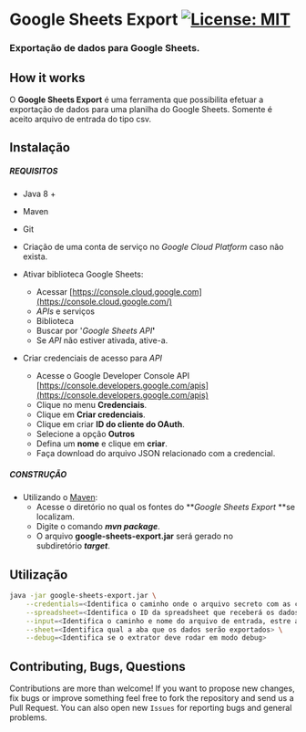 # Google Sheets Export [![License: MIT](https://img.shields.io/badge/License-MIT-yellow.svg)](https://opensource.org/licenses/MIT)
### Exportação de dados para Google Sheets. 

## How it works

O **Google Sheets Export** é uma ferramenta que possibilita efetuar a exportação de dados para uma planilha do Google Sheets. Somente é aceito arquivo de entrada do tipo csv.

## Instalação

##### REQUISITOS

- Java 8 +
- Maven
- Git
- Criação de uma conta de serviço no _Google Cloud Platform_ caso não exista.
- Ativar biblioteca Google Sheets:
    - Acessar [https://console.cloud.google.com](https://console.cloud.google.com/)
    - _APIs_ e serviços
    - Biblioteca
    - Buscar por '_Google Sheets API_**'**
    - Se _API_ não estiver ativada, ative-a.

- Criar credenciais de acesso para _API_
    - Acesse o Google Developer Console API [https://console.developers.google.com/apis](https://console.developers.google.com/apis)
    - Clique no menu **Credenciais**.
    - Clique em **Criar credenciais**. 
    - Clique em criar **ID do cliente do OAuth**.
    - Selecione a opção **Outros**
    - Defina um **nome** e clique em **criar**.
    - Faça download do arquivo JSON relacionado com a credencial.     

##### CONSTRUÇÃO

- Utilizando o [Maven](https://maven.apache.org/): 
    - Acesse o diretório no qual os fontes do **_Google Sheets Export_ **se localizam.
    - Digite o comando _**mvn package**_.
    - O arquivo **google-sheets-export.jar** será gerado no subdiretório **_target_**.

## Utilização

```bash
java -jar google-sheets-export.jar \
	--credentials=<Identifica o caminho onde o arquivo secreto com as credenciais está localizado> \
	--spreadsheet=<Identifica o ID da spreadsheet que receberá os dados (PS: este id podde ser encontrado na URL entre /d/ e /edit/> \
	--input=<Identifica o caminho e nome do arquivo de entrada, estre arquivo deve ser do tipo CSV> \
	--sheet=<Identifica qual a aba que os dados serão exportados> \
	--debug=<Identifica se o extrator deve rodar em modo debug>
```

## Contributing, Bugs, Questions
Contributions are more than welcome! If you want to propose new changes, fix bugs or improve something feel free to fork the repository and send us a Pull Request. You can also open new `Issues` for reporting bugs and general problems.
